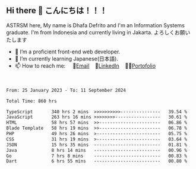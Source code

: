 ## Hi there 👋 こんにちは！！！
ASTRSM here, My name is Dhafa Defrito and I'm an Information Systems graduate. I'm from Indonesia and currently living in Jakarta. よろしくお願いたします

- 🔭 I’m a proficient front-end web developer.
- 🌱 I’m currently learning Japanese(日本語).
- 📫 How to reach me: &nbsp;&nbsp;&nbsp;&nbsp;📧[Email](ddefrito@gmail.com)&nbsp;&nbsp;&nbsp;&nbsp;💼[LinkedIn](https://www.linkedin.com/in/dhafa-defrita-rama-yudistira-9357a9229/)&nbsp;&nbsp;&nbsp;&nbsp;👨‍🎨[Portofolio](https://ddefrito.vercel.app/)
<br>
<!-- <p align="left">
<a href="https://github.com/ASTRSM">
  <img height="180em" src="https://github-readme-stats-eight-theta.vercel.app/api?username=ASTRSM&show_icons=true&theme=dracula&include_all_commits=true&count_private=true"/>
  <img height="180em" src="https://github-readme-stats-eight-theta.vercel.app/api/top-langs/?username=ASTRSM&layout=compact&langs_count=8&theme=dracula"/>
</a>
</p> -->

<!--START_SECTION:waka-->

```txt
From: 25 January 2023 - To: 11 September 2024

Total Time: 860 hrs

TypeScript       340 hrs 2 mins  >>>>>>>>>>---------------   39.54 %
JavaScript       263 hrs 16 mins >>>>>>>>-----------------   30.61 %
HTML             58 hrs 57 mins  >>-----------------------   06.86 %
Blade Template   58 hrs 19 mins  >>-----------------------   06.78 %
PHP              49 hrs 26 mins  >------------------------   05.75 %
CSS              31 hrs 19 mins  >------------------------   03.64 %
JSON             15 hrs 35 mins  -------------------------   01.81 %
Java             8 hrs 14 mins   -------------------------   00.96 %
Go               7 hrs 8 mins    -------------------------   00.83 %
Dart             6 hrs 55 mins   -------------------------   00.80 %
```

<!--END_SECTION:waka-->
